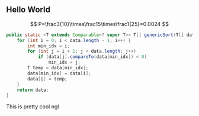 <span></span>

## Hello World
$$
P=\frac3{10}\times\frac15\times\frac1{25}=0.0024
$$

```java
public static <T extends Comparable<? super T>> T[] genericSort(T[] data) {
    for (int i = 0; i < data.length - 1; i++) {
        int min_idx = i;
        for (int j = i + 1; j < data.length; j++)
            if (data[j].compareTo(data[min_idx]) < 0)
                min_idx = j;
        T temp = data[min_idx];
        data[min_idx] = data[i];
        data[i] = temp;
    }
    return data;
}
```

This is pretty cool ngl
